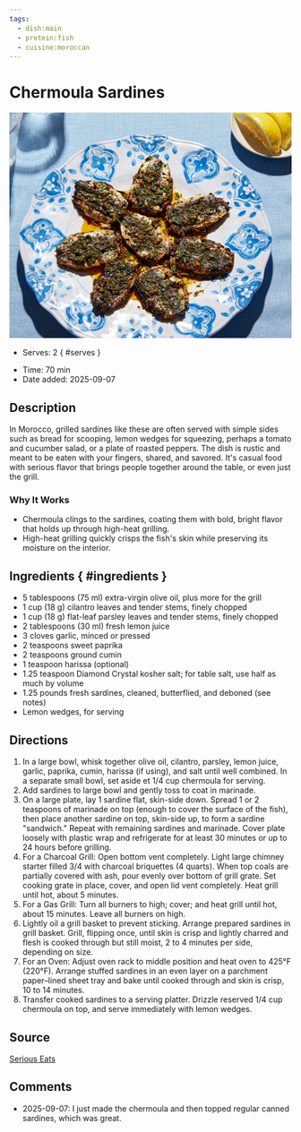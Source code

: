 ```yaml
---
tags:
  - dish:main
  - protein:fish
  - cuisine:moroccan
---
```

<!-- Tags can have colon, but no space around it -->

# Chermoula Sardines

![Recipe picture](../images/20250723-SEA-ChermoulaSardines-VyTran-HERO-67bb74e114254c849c60bf75c7b55a01.jpg)

<!-- Serves has to be a single number, no dashes, but text is allowed after the
number (e.g., 24 cookies) -->
- Serves: 2
{ #serves }
<!-- Time is not parsed, so anything can be input here, and additional
values can be added (e.g., "active time", "cooking time", etc) -->
- Time: 70 min
- Date added: 2025-09-07

## Description
In Morocco, grilled sardines like these are often served with simple sides such as bread for scooping, lemon wedges for squeezing, perhaps a tomato and cucumber salad, or a plate of roasted peppers. The dish is rustic and meant to be eaten with your fingers, shared, and savored. It's casual food with serious flavor that brings people together around the table, or even just the grill.

### Why It Works

- Chermoula clings to the sardines, coating them with bold, bright flavor that holds up through high-heat grilling.
- High-heat grilling quickly crisps the fish's skin while preserving its moisture on the interior.

## Ingredients { #ingredients }

<!-- Decimals are allowed, fractions are not. For ranges, use only a single dash
and no spaces between the numbers. -->

- 5 tablespoons (75 ml) extra-virgin olive oil, plus more for the grill
- 1 cup (18 g) cilantro leaves and tender stems, finely chopped 
- 1 cup (18 g) flat-leaf parsley leaves and tender stems, finely chopped
- 2 tablespoons (30 ml) fresh lemon juice
- 3 cloves garlic, minced or pressed
- 2 teaspoons sweet paprika
- 2 teaspoons ground cumin
- 1 teaspoon harissa (optional)
- 1.25 teaspoon Diamond Crystal kosher salt; for table salt, use half as much by volume
- 1.25 pounds fresh sardines, cleaned, butterflied, and deboned (see notes)
- Lemon wedges, for serving

## Directions

<!-- If you have a direction that refers to a number of some ingredient, wrap
the number in asterisks and add `{.ingredient-num}` afterwards. For example,
write `Add 2 Tbsp oil to pan` as `Add *2*{.ingredient-num} to pan`. This allows
us to properly change the number when changing the serves value. -->

1. In a large bowl, whisk together olive oil, cilantro, parsley, lemon juice, garlic, paprika, cumin, harissa (if using), and salt until well combined. In a separate small bowl, set aside et 1/4 cup chermoula for serving.
2. Add sardines to large bowl and gently toss to coat in marinade.
3. On a large plate, lay 1 sardine flat, skin-side down. Spread 1 or 2 teaspoons of marinade on top (enough to cover the surface of the fish), then place another sardine on top, skin-side up, to form a sardine "sandwich." Repeat with remaining sardines and marinade. Cover plate loosely with plastic wrap and refrigerate for at least 30 minutes or up to 24 hours before grilling.
4. For a Charcoal Grill: Open bottom vent completely. Light large chimney starter filled 3/4 with charcoal briquettes (4 quarts). When top coals are partially covered with ash, pour evenly over bottom of grill grate. Set cooking grate in place, cover, and open lid vent completely. Heat grill until hot, about 5 minutes.
5. For a Gas Grill: Turn all burners to high; cover; and heat grill until hot, about 15 minutes. Leave all burners on high.
6. Lightly oil a grill basket to prevent sticking. Arrange prepared sardines in grill basket. Grill, flipping once, until skin is crisp and lightly charred and flesh is cooked through but still moist, 2 to 4 minutes per side, depending on size.
7. For an Oven: Adjust oven rack to middle position and heat oven to 425°F (220°F). Arrange stuffed sardines in an even layer on a parchment paper–lined sheet tray and bake until cooked through and skin is crisp, 10 to 14 minutes.
8. Transfer cooked sardines to a serving platter. Drizzle reserved 1/4 cup chermoula on top, and serve immediately with lemon wedges. 

## Source

[Serious Eats](https://www.seriouseats.com/grilled-chermoula-sardines-recipe-11777827)

## Comments

- 2025-09-07: I just made the chermoula and then topped regular canned sardines, which was great.
